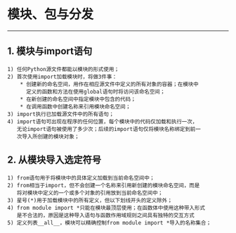 # **模块、包与分发**
***

## **1. 模块与import语句**
    1) 任何Python源文件都能以模块的形式使用；
    2) 首次使用import加载模块时，将做3件事：
        * 创建新的命名空间，用作在相应源文件中定义的所有对象的容器；在模块中
          定义的函数和方法在使用global语句时将访问该命名空间；
        * 在新创建的命名空间中指定模块中包含的代码；
        * 在调用函数中创建名称来引用模块命名空间；
    3) import执行已加载源文件中的所有语句；
    4) import语句可出现在程序的任何位置，每个模块中的代码仅加载和执行一次，
       无论import语句被使用了多少次；后续的import语句仅将模块名称绑定到前一
       次导入所创建的模块对象；

## **2. 从模块导入选定符号**
    1) from语句用于将模块中的具体定义加载到当前命名空间中；
    2) from相当于import，但不会创建一个名称来引用新创建的模块命名空间，而是
       将对模块中定义的一个或多个对象的引用放到当前命名空间中；
    3) 星号(*)用于加载模块中的所有定义，但以下划线开头的定义除外；
    4) from module import *只能在模块最顶层使用；在函数体中使用这种带入形式
       是不合法的，原因是这种导入语句与函数作用域规则之间具有独特的交互方式
    5) 定义列表__all__，模块可以精确控制from module import *导入的名称集合；
